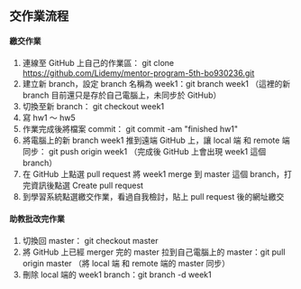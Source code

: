 ## 交作業流程
#### 繳交作業
1. 連線至 GitHub 上自己的作業區： git clone https://github.com/Lidemy/mentor-program-5th-bo930236.git
2. 建立新 branch，設定 branch 名稱為 week1：git branch week1
（這裡的新 branch 目前還只是存於自己電腦上，未同步於 GitHub） 
3. 切換至新 branch： git checkout week1
4. 寫 hw1 ～ hw5
5. 作業完成後將檔案 commit： git commit -am "finished hw1"
6. 將電腦上的新 branch week1 推到遠端 GitHub 上，讓 local 端 和 remote 端同步： git push origin week1
（完成後 GitHub 上會出現 week1 這個 branch）
7. 在 GitHub 上點選 pull request 將 week1 merge 到 master 這個 branch，打完資訊後點選 Create pull request
8. 到學習系統點選繳交作業，看過自我檢討，貼上 pull request 後的網址繳交

#### 助教批改完作業

1. 切換回 master： git checkout master
2. 將 GitHub 上已經 merger 完的 master 拉到自己電腦上的 master：git pull origin master
（將 local 端 和 remote 端的 master 同步）
3. 刪除 local 端的 week1 branch：git branch -d week1
